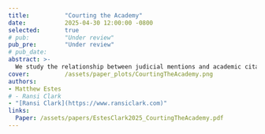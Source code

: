 ```yaml
---
title:          "Courting the Academy"
date:           2025-04-30 12:00:00 -0800 
selected:       true
# pub:          "Under review"
pub_pre:        "Under review"
# pub_date:       
abstract: >-
  We study the relationship between judicial mentions and academic citations for two legal movements: legal realism and originalism. We find positive effects for the realists, but do not identify the sign of the effect for the originalists. 
cover:          /assets/paper_plots/CourtingTheAcademy.png
authors:
- Matthew Estes
# - Ransi Clark
- "[Ransi Clark](https://www.ransiclark.com)"
links:
  Paper: /assets/papers/EstesClark2025_CourtingTheAcademy.pdf
---
```

